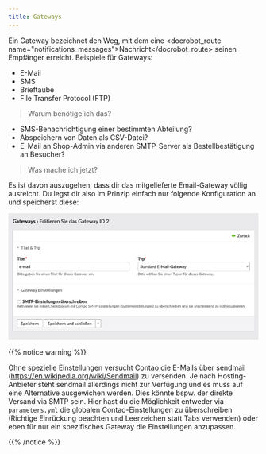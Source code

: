 ```yaml
---
title: Gateways
---
```


Ein Gateway bezeichnet den Weg, mit dem eine <docrobot_route name="notifications_messages">Nachricht</docrobot_route> seinen Empfänger erreicht.
Beispiele für Gateways:

* E-Mail
* SMS
* Brieftaube
* File Transfer Protocol (FTP)

> Warum benötige ich das?

* SMS-Benachrichtigung einer bestimmten Abteilung?
* Abspeichern von Daten als CSV-Datei?
* E-Mail an Shop-Admin via anderen SMTP-Server als Bestellbestätigung an Besucher?

> Was mache ich jetzt?

Es ist davon auszugehen, dass dir das mitgelieferte Email-Gateway völlig ausreicht. Du legst dir also im Prinzip einfach nur folgende Konfiguration an und speicherst diese:

![E-Mail Gateway](email_gateway.png)

{{% notice warning %}}<p>Ohne spezielle Einstellungen versucht Contao die E-Mails über sendmail (https://en.wikipedia.org/wiki/Sendmail) zu versenden. Je nach Hosting-Anbieter steht sendmail allerdings nicht zur Verfügung und es muss auf eine Alternative ausgewichen werden. Dies könnte bspw. der direkte Versand via SMTP sein. Hier hast du die Möglichkeit entweder via <code>parameters.yml</code> die globalen Contao-Einstellungen zu überschreiben (Richtige Einrückung beachten und Leerzeichen statt Tabs verwenden) oder eben für nur ein spezifisches Gateway die Einstellungen anzupassen.</p>{{% /notice %}}

